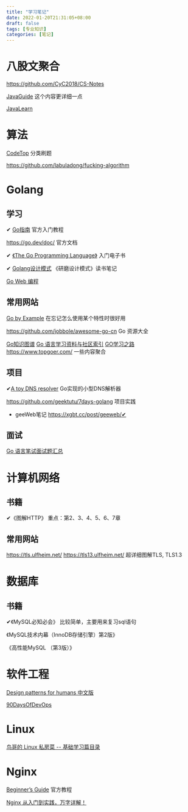 ```yaml
---
title: "学习笔记"
date: 2022-01-20T21:31:05+08:00
draft: false
tags: [专业知识]
categories: [笔记]
---
```


# 八股文聚合

https://github.com/CyC2018/CS-Notes

[JavaGuide](https://javaguide.cn/) 这个内容更详细一点

[JavaLearn](https://www.javalearn.cn/#/README)

# 算法

[CodeTop](https://codetop.cc/home) 分类刷题

https://github.com/labuladong/fucking-algorithm

# Golang

## 学习

✔ [Go指南](https://tour.go-zh.org/welcome/1) 官方入门教程

https://go.dev/doc/ 官方文档

✔ [《The Go Programming Language》](https://books.studygolang.com/gopl-zh/) 入门电子书

✔ [Golang设计模式](https://github.com/senghoo/golang-design-pattern)  《研磨设计模式》读书笔记

[Go Web 编程](https://github.com/astaxie/build-web-application-with-golang) 

## 常用网站

[Go by Example](https://gobyexample-cn.github.io/) 在忘记怎么使用某个特性时很好用

https://github.com/jobbole/awesome-go-cn  Go 资源大全

[Go知识图谱](https://www.processon.com/view/link/5a9ba4c8e4b0a9d22eb3bdf0#map)  [Go 语言学习资料与社区索引](https://github.com/unknwon/go-study-index) [GO学习之路](https://github.com/talkgo/read)  https://www.topgoer.com/ 一些内容聚合

## 项目

✔[A toy DNS resolver](https://jvns.ca/blog/2022/02/01/a-dns-resolver-in-80-lines-of-go/) Go实现的小型DNS解析器

https://github.com/geektutu/7days-golang 项目实践

- geeWeb笔记 https://xgbt.cc/post/geeweb/✔

## 面试

[Go 语言笔试面试题汇总](https://geektutu.com/post/qa-golang.html)



# 计算机网络

## 书籍

✔《图解HTTP》 重点：第2、3、4、5、6、7章

## 常用网站

https://tls.ulfheim.net/   https://tls13.ulfheim.net/ 超详细图解TLS, TLS1.3



# 数据库

## 书籍

✔《MySQL必知必会》 比较简单，主要用来复习sql语句

《MySQL技术内幕（InnoDB存储引擎）第2版》

《高性能MySQL （第3版）》

# 软件工程

[Design patterns for humans 中文版](https://github.com/guanguans/design-patterns-for-humans-cn) 

[90DaysOfDevOps](https://github.com/MichaelCade/90DaysOfDevOps)

# Linux

[鸟哥的 Linux 私房菜 -- 基础学习篇目录](http://cn.linux.vbird.org/linux_basic/linux_basic.php)

# Nginx

[Beginner’s Guide](http://nginx.org/en/docs/beginners_guide.html#fastcgi) 官方教程

[Nginx 从入门到实践，万字详解！](https://zhuanlan.zhihu.com/p/138791994)

